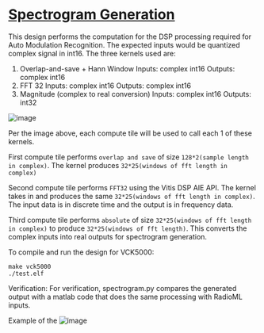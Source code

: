 <!---//===- README.md --------------------------*- Markdown -*-===//
//
// This file is licensed under the Apache License v2.0 with LLVM Exceptions.
// See https://llvm.org/LICENSE.txt for license information.
// SPDX-License-Identifier: Apache-2.0 WITH LLVM-exception
//
// Copyright (C) 2022, Advanced Micro Devices, Inc.
// 
//===----------------------------------------------------------------------===//-->

# <ins>Spectrogram Generation</ins>

This design performs the computation for the DSP processing required for Auto Modulation Recognition. The expected inputs would be quantized complex signal in int16. 
The three kernels used are:
1. Overlap-and-save + Hann Window
   Inputs:  complex int16
   Outputs: complex int16
2. FFT 32
   Inputs:  complex int16
   Outputs: complex int16
3. Magnitude (complex to real conversion)
   Inputs:  complex int16
   Outputs: int32

![image](https://github.com/user-attachments/assets/b0d09dff-be8d-4c01-848b-a9ca3b2c2537)

Per the image above, each compute tile will be used to call each 1 of these kernels.

First compute tile performs `overlap and save` of size `128*2(sample length in complex)`. The kernel produces `32*25(windows of fft length in complex)`

Second compute tile performs `FFT32` using the Vitis DSP AIE API. The kernel takes in and produces the same `32*25(windows of fft length in complex)`. The input data is in discrete time and the output is in frequency data.

Third compute tile performs `absolute` of size `32*25(windows of fft length in complex)` to produce `32*25(windows of fft length)`. This converts the complex inputs into real outputs for spectrogram generation.

To compile and run the design for VCK5000:
```
make vck5000
./test.elf
```
Verification:
For verification, spectrogram.py compares the generated output with a matlab code that does the same processing with RadioML inputs.

Example of the 
![image](https://github.com/user-attachments/assets/1aecf721-3407-49f8-bdf0-9a3b39098142)

